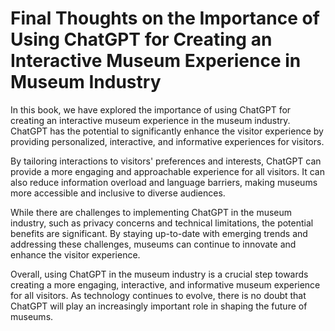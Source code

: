 Final Thoughts on the Importance of Using ChatGPT for Creating an Interactive Museum Experience in Museum Industry
==============================================================================================================================

In this book, we have explored the importance of using ChatGPT for creating an interactive museum experience in the museum industry. ChatGPT has the potential to significantly enhance the visitor experience by providing personalized, interactive, and informative experiences for visitors.

By tailoring interactions to visitors' preferences and interests, ChatGPT can provide a more engaging and approachable experience for all visitors. It can also reduce information overload and language barriers, making museums more accessible and inclusive to diverse audiences.

While there are challenges to implementing ChatGPT in the museum industry, such as privacy concerns and technical limitations, the potential benefits are significant. By staying up-to-date with emerging trends and addressing these challenges, museums can continue to innovate and enhance the visitor experience.

Overall, using ChatGPT in the museum industry is a crucial step towards creating a more engaging, interactive, and informative museum experience for all visitors. As technology continues to evolve, there is no doubt that ChatGPT will play an increasingly important role in shaping the future of museums.
